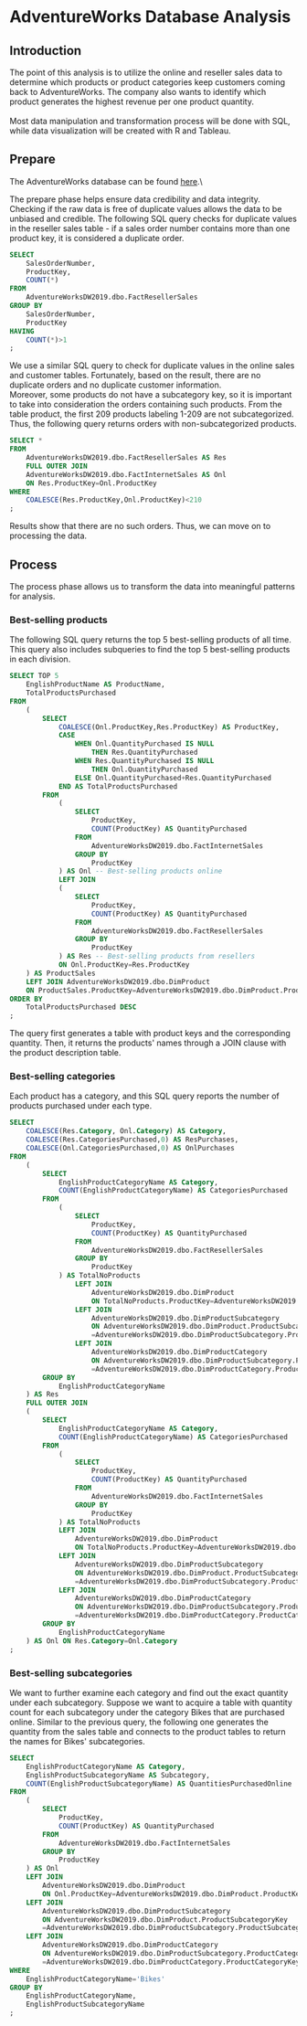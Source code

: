 # AdventureWorks Database Analysis
## Introduction

The point of this analysis is to utilize the online and reseller sales data to determine which products or product categories keep customers coming back to AdventureWorks. The company also wants to identify which product generates the highest revenue per one product quantity.<br/>\
Most data manipulation and transformation process will be done with SQL, while data visualization will be created with R and Tableau.

## Prepare

The AdventureWorks database can be found [here](https://docs.microsoft.com/en-us/sql/samples/adventureworks-install-configure?view=sql-server-ver16&tabs=ssms).\

The prepare phase helps ensure data credibility and data integrity. Checking if the raw data is free of duplicate values allows the data to be unbiased and credible. The following SQL query checks for duplicate values in the reseller sales table - if a sales order number contains more than one product key, it is considered a duplicate order.
```sql
SELECT 
	SalesOrderNumber,
	ProductKey,
	COUNT(*)
FROM 
	AdventureWorksDW2019.dbo.FactResellerSales
GROUP BY
	SalesOrderNumber,
	ProductKey
HAVING
	COUNT(*)>1
;
```
We use a similar SQL query to check for duplicate values in the online sales and customer tables. Fortunately, based on the result, there are no duplicate orders and no duplicate customer information. \
Moreover, some products do not have a subcategory key, so it is important to take into consideration the orders containing such products. From the table product, the first 209 products labeling 1-209 are not subcategorized. Thus, the following query returns orders with non-subcategorized products.
```sql
SELECT *
FROM 
	AdventureWorksDW2019.dbo.FactResellerSales AS Res
	FULL OUTER JOIN
	AdventureWorksDW2019.dbo.FactInternetSales AS Onl 
	ON Res.ProductKey=Onl.ProductKey
WHERE
	COALESCE(Res.ProductKey,Onl.ProductKey)<210
;
```
Results show that there are no such orders. Thus, we can move on to processing the data.

## Process
The process phase allows us to transform the data into meaningful patterns for analysis. 
### Best-selling products
The following SQL query returns the top 5 best-selling products of all time. This query also includes subqueries to find the top 5 best-selling products in each division.
```sql
SELECT TOP 5
	EnglishProductName AS ProductName,
	TotalProductsPurchased
FROM
	(
		SELECT								
			COALESCE(Onl.ProductKey,Res.ProductKey) AS ProductKey,
			CASE
				WHEN Onl.QuantityPurchased IS NULL 
					THEN Res.QuantityPurchased
				WHEN Res.QuantityPurchased IS NULL 
					THEN Onl.QuantityPurchased
				ELSE Onl.QuantityPurchased+Res.QuantityPurchased 
			END AS TotalProductsPurchased
		FROM 
			(
				SELECT
					ProductKey,
					COUNT(ProductKey) AS QuantityPurchased
				FROM 
					AdventureWorksDW2019.dbo.FactInternetSales
				GROUP BY
					ProductKey
			) AS Onl -- Best-selling products online
			LEFT JOIN
			(
				SELECT
					ProductKey,
					COUNT(ProductKey) AS QuantityPurchased
				FROM 
					AdventureWorksDW2019.dbo.FactResellerSales
				GROUP BY
					ProductKey
			) AS Res -- Best-selling products from resellers
			ON Onl.ProductKey=Res.ProductKey
	) AS ProductSales
	LEFT JOIN AdventureWorksDW2019.dbo.DimProduct
	ON ProductSales.ProductKey=AdventureWorksDW2019.dbo.DimProduct.ProductKey -- Return the product name
ORDER BY
	TotalProductsPurchased DESC
;
```
The query first generates a table with product keys and the corresponding quantity. Then, it returns the products' names through a JOIN clause with the product description table.
### Best-selling categories
Each product has a category, and this SQL query reports the number of products purchased under each type.
```sql
SELECT
	COALESCE(Res.Category, Onl.Category) AS Category,
	COALESCE(Res.CategoriesPurchased,0) AS ResPurchases,
	COALESCE(Onl.CategoriesPurchased,0) AS OnlPurchases
FROM
	(
		SELECT 
			EnglishProductCategoryName AS Category,
			COUNT(EnglishProductCategoryName) AS CategoriesPurchased
		FROM 
			(
				SELECT
					ProductKey,
					COUNT(ProductKey) AS QuantityPurchased
				FROM
					AdventureWorksDW2019.dbo.FactResellerSales
				GROUP BY
					ProductKey
			) AS TotalNoProducts
				LEFT JOIN
					AdventureWorksDW2019.dbo.DimProduct
					ON TotalNoProducts.ProductKey=AdventureWorksDW2019.dbo.DimProduct.ProductKey
				LEFT JOIN
					AdventureWorksDW2019.dbo.DimProductSubcategory
					ON AdventureWorksDW2019.dbo.DimProduct.ProductSubcategoryKey
					=AdventureWorksDW2019.dbo.DimProductSubcategory.ProductSubcategoryKey
				LEFT JOIN
					AdventureWorksDW2019.dbo.DimProductCategory
					ON AdventureWorksDW2019.dbo.DimProductSubcategory.ProductCategoryKey
					=AdventureWorksDW2019.dbo.DimProductCategory.ProductCategoryKey
		GROUP BY
			EnglishProductCategoryName
	) AS Res
	FULL OUTER JOIN
	(
		SELECT 
			EnglishProductCategoryName AS Category,
			COUNT(EnglishProductCategoryName) AS CategoriesPurchased
		FROM 
			(
				SELECT
					ProductKey,
					COUNT(ProductKey) AS QuantityPurchased
				FROM 
					AdventureWorksDW2019.dbo.FactInternetSales
				GROUP BY
					ProductKey
			) AS TotalNoProducts
			LEFT JOIN
				AdventureWorksDW2019.dbo.DimProduct
				ON TotalNoProducts.ProductKey=AdventureWorksDW2019.dbo.DimProduct.ProductKey
			LEFT JOIN
				AdventureWorksDW2019.dbo.DimProductSubcategory
				ON AdventureWorksDW2019.dbo.DimProduct.ProductSubcategoryKey
				=AdventureWorksDW2019.dbo.DimProductSubcategory.ProductSubcategoryKey
			LEFT JOIN
				AdventureWorksDW2019.dbo.DimProductCategory
				ON AdventureWorksDW2019.dbo.DimProductSubcategory.ProductCategoryKey
				=AdventureWorksDW2019.dbo.DimProductCategory.ProductCategoryKey
		GROUP BY
			EnglishProductCategoryName
	) AS Onl ON Res.Category=Onl.Category
;
```
### Best-selling subcategories
We want to further examine each category and find out the exact quantity under each subcategory. Suppose we want to acquire a table with quantity count for each subcategory under the category Bikes that are purchased online. Similar to the previous query, the following one generates the quantity from the sales table and connects to the product tables to return the names for Bikes' subcategories.
```sql
SELECT 
	EnglishProductCategoryName AS Category,
	EnglishProductSubcategoryName AS Subcategory,
	COUNT(EnglishProductSubcategoryName) AS QuantitiesPurchasedOnline
FROM 
	(
		SELECT
			ProductKey,
			COUNT(ProductKey) AS QuantityPurchased
		FROM 
			AdventureWorksDW2019.dbo.FactInternetSales
		GROUP BY
			ProductKey
	) AS Onl
	LEFT JOIN
		AdventureWorksDW2019.dbo.DimProduct
		ON Onl.ProductKey=AdventureWorksDW2019.dbo.DimProduct.ProductKey
	LEFT JOIN
		AdventureWorksDW2019.dbo.DimProductSubcategory
		ON AdventureWorksDW2019.dbo.DimProduct.ProductSubcategoryKey
		=AdventureWorksDW2019.dbo.DimProductSubcategory.ProductSubcategoryKey
	LEFT JOIN
		AdventureWorksDW2019.dbo.DimProductCategory
		ON AdventureWorksDW2019.dbo.DimProductSubcategory.ProductCategoryKey
		=AdventureWorksDW2019.dbo.DimProductCategory.ProductCategoryKey
WHERE 
	EnglishProductCategoryName='Bikes'
GROUP BY
	EnglishProductCategoryName, 
	EnglishProductSubcategoryName
;
```
